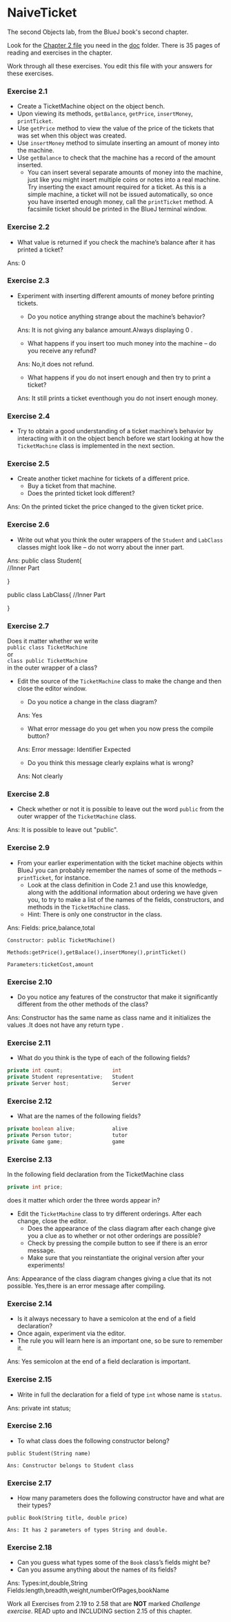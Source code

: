 # NaiveTicket

The second Objects lab, from the BlueJ book's second chapter.

Look for the [Chapter 2 file](./doc/BlueJ-objects-first-ch2.pdf) you need in the [doc](./doc) folder.
There is 35 pages of reading and exercises in the chapter.

Work through all these exercises. You edit this file with your answers for these exercises.

### Exercise 2.1
* Create a TicketMachine object on the object bench.
* Upon viewing its methods, `getBalance`, `getPrice`, `insertMoney`, `printTicket`.
* Use `getPrice` method to view the value of the price of the tickets that was set when this object was created.
* Use `insertMoney` method to simulate inserting an amount of money into the machine.
* Use `getBalance` to check that the machine has a record of the amount inserted.
	* You can insert several separate amounts of money into the machine, just like you might insert multiple coins or notes into a real machine. Try inserting the exact amount required for a ticket. As this is a simple machine, a ticket will not be issued automatically, so once you have inserted enough money, call the `printTicket` method. A facsimile ticket should be printed in the BlueJ terminal window.

### Exercise 2.2
* What value is returned if you check the machine’s balance after it has printed a ticket? 

Ans: 0

### Exercise 2.3
* Experiment with inserting different amounts of money before printing tickets.
	* Do you notice anything strange about the machine’s behavior? 
	
	Ans: It is not giving any balance amount.Always displaying 0 .

	* What happens if you insert too much money into the machine – do you receive any refund?
	
	Ans: No,it does not refund.

	* What happens if you do not insert enough and then try to print a ticket?
	
	Ans: It still prints a ticket eventhough you do not insert enough money.

### Exercise 2.4
* Try to obtain a good understanding of a ticket machine’s behavior by interacting with it on the object bench before we start looking at how the `TicketMachine` class is implemented in the next section.

### Exercise 2.5
* Create another ticket machine for tickets of a different price.
	* Buy a ticket from that machine.
	* Does the printed ticket look different?
	
Ans:	On the printed ticket the price changed to the given ticket price. 

### Exercise 2.6
* Write out what you think the outer wrappers of the `Student` and `LabClass` classes might look like – do not worry about the inner part.

Ans:
public class Student{      
	//Inner Part

}

public class LabClass{
	//Inner Part

}

### Exercise 2.7
Does it matter whether we write<br>
`public class TicketMachine`<br>
or<br>
`class public TicketMachine`<br>
in the outer wrapper of a class?

* Edit the source of the `TicketMachine` class to make the change and then close the editor window.
	* Do you notice a change in the class diagram?
	
	Ans: Yes
	
	* What error message do you get when you now press the compile button?
	
	Ans: Error message: Identifier Expected
	
	* Do you think this message clearly explains what is wrong?
	
	Ans: Not clearly 

### Exercise 2.8
* Check whether or not it is possible to leave out the word `public` from the outer wrapper of the `TicketMachine` class.

Ans: It is possible to leave out "public".

### Exercise 2.9
* From your earlier experimentation with the ticket machine objects within BlueJ you can probably remember the names of some of the methods – `printTicket`, for instance.
	* Look at the class definition in Code 2.1 and use this knowledge, along with the additional information about ordering we have given you, to try to make a list of the names of the fields, constructors, and methods in the `TicketMachine` class.
	* Hint: There is only one constructor in the class.
	
Ans:	Fields: price,balance,total
	
	Constructor: public TicketMachine()
	
	Methods:getPrice(),getBalace(),insertMoney(),printTicket()
	
	Parameters:ticketCost,amount

### Exercise 2.10
* Do you notice any features of the constructor that make it significantly different from the other methods of the class?

Ans: Constructor has the same name as class name and it initializes the values .It does not have any return type .

### Exercise 2.11
* What do you think is the type of each of the following fields?

```java
private int count;                int
private Student representative;   Student
private Server host;              Server
```


### Exercise 2.12
* What are the names of the following fields?

```java
private boolean alive;            alive
private Person tutor;             tutor
private Game game;                game 
```
### Exercise 2.13

In the following field declaration from the TicketMachine class<br>

```java
private int price;
```
does it matter which order the three words appear in?
* Edit the `TicketMachine` class to try different orderings. After each change, close the editor.
	* Does the appearance of the class diagram after each change give you a clue as to whether or not other orderings are
possible?
	* Check by pressing the compile button to see if there is an error message.
	* Make sure that you reinstantiate the original version after your experiments!

Ans:	Appearance of the class diagram changes giving a clue that its not possible.
	Yes,there is an error message after compiling. 

### Exercise 2.14
* Is it always necessary to have a semicolon at the end of a field declaration?
* Once again, experiment via the editor.
* The rule you will learn here is an important one, so be sure to remember it.

Ans: Yes semicolon at the end of a field declaration is important.


### Exercise 2.15
* Write in full the declaration for a field of type `int` whose name is `status`.

Ans: private int status;

### Exercise 2.16
* To what class does the following constructor belong?
```
public Student(String name)

Ans: Constructor belongs to Student class
```

### Exercise 2.17
* How many parameters does the following constructor have and what are their types?
```
public Book(String title, double price)

Ans: It has 2 parameters of types String and double.
```

### Exercise 2.18
* Can you guess what types some of the `Book` class’s fields might be?
* Can you assume anything about the names of its fields?

Ans: 
Types:int,double,String
Fields:length,breadth,weight,numberOfPages,bookName

Work all Exercises from 2.19 to 2.58 that are **NOT** marked *Challenge exercise*.
READ upto and INCLUDING section 2.15 of this chapter.
